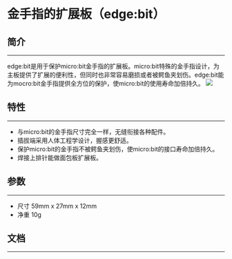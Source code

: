 ﻿# 金手指的扩展板（edge:bit）

## 简介
---

edge:bit是用于保护micro:bit金手指的扩展板。micro:bit特殊的金手指设计，为主板提供了扩展的便利性，但同时也非常容易磨损或者被鳄鱼夹划伤。edge:bit能为mocro:bit金手指提供全方位的保护，使micro:bit的使用寿命加倍持久。
![](https://wiki-media-ef.oss-cn-hongkong.aliyuncs.com//images/s25RgSe.jpg)



## 特性
---

- 与micro:bit的金手指尺寸完全一样，无缝衔接各种配件。
- 插拔端采用人体工程学设计，握感更舒适。
- 保护micro:bit的金手指不被鳄鱼夹划伤，使micro:bit的接口寿命加倍持久。
- 焊接上排针能做面包板扩展板。


## 参数
---

- 尺寸 59mm x 27mm x 12mm
- 净重 10g

## 文档
---




















